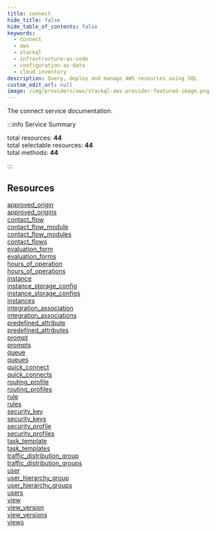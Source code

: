 ```yaml
---
title: connect
hide_title: false
hide_table_of_contents: false
keywords:
  - connect
  - aws
  - stackql
  - infrastructure-as-code
  - configuration-as-data
  - cloud inventory
description: Query, deploy and manage AWS resources using SQL
custom_edit_url: null
image: /img/providers/aws/stackql-aws-provider-featured-image.png
---
```


The connect service documentation.

:::info Service Summary

<div class="row">
<div class="providerDocColumn">
<span>total resources:&nbsp;<b>44</b></span><br />
<span>total selectable resources:&nbsp;<b>44</b></span><br />
<span>total methods:&nbsp;<b>44</b></span><br />
</div>
</div>

:::

## Resources
<div class="row">
<div class="providerDocColumn">
<a href="/providers/aws/connect/approved_origin/">approved_origin</a><br />
<a href="/providers/aws/connect/approved_origins/">approved_origins</a><br />
<a href="/providers/aws/connect/contact_flow/">contact_flow</a><br />
<a href="/providers/aws/connect/contact_flow_module/">contact_flow_module</a><br />
<a href="/providers/aws/connect/contact_flow_modules/">contact_flow_modules</a><br />
<a href="/providers/aws/connect/contact_flows/">contact_flows</a><br />
<a href="/providers/aws/connect/evaluation_form/">evaluation_form</a><br />
<a href="/providers/aws/connect/evaluation_forms/">evaluation_forms</a><br />
<a href="/providers/aws/connect/hours_of_operation/">hours_of_operation</a><br />
<a href="/providers/aws/connect/hours_of_operations/">hours_of_operations</a><br />
<a href="/providers/aws/connect/instance/">instance</a><br />
<a href="/providers/aws/connect/instance_storage_config/">instance_storage_config</a><br />
<a href="/providers/aws/connect/instance_storage_configs/">instance_storage_configs</a><br />
<a href="/providers/aws/connect/instances/">instances</a><br />
<a href="/providers/aws/connect/integration_association/">integration_association</a><br />
<a href="/providers/aws/connect/integration_associations/">integration_associations</a><br />
<a href="/providers/aws/connect/predefined_attribute/">predefined_attribute</a><br />
<a href="/providers/aws/connect/predefined_attributes/">predefined_attributes</a><br />
<a href="/providers/aws/connect/prompt/">prompt</a><br />
<a href="/providers/aws/connect/prompts/">prompts</a><br />
<a href="/providers/aws/connect/queue/">queue</a><br />
<a href="/providers/aws/connect/queues/">queues</a>
</div>
<div class="providerDocColumn">
<a href="/providers/aws/connect/quick_connect/">quick_connect</a><br />
<a href="/providers/aws/connect/quick_connects/">quick_connects</a><br />
<a href="/providers/aws/connect/routing_profile/">routing_profile</a><br />
<a href="/providers/aws/connect/routing_profiles/">routing_profiles</a><br />
<a href="/providers/aws/connect/rule/">rule</a><br />
<a href="/providers/aws/connect/rules/">rules</a><br />
<a href="/providers/aws/connect/security_key/">security_key</a><br />
<a href="/providers/aws/connect/security_keys/">security_keys</a><br />
<a href="/providers/aws/connect/security_profile/">security_profile</a><br />
<a href="/providers/aws/connect/security_profiles/">security_profiles</a><br />
<a href="/providers/aws/connect/task_template/">task_template</a><br />
<a href="/providers/aws/connect/task_templates/">task_templates</a><br />
<a href="/providers/aws/connect/traffic_distribution_group/">traffic_distribution_group</a><br />
<a href="/providers/aws/connect/traffic_distribution_groups/">traffic_distribution_groups</a><br />
<a href="/providers/aws/connect/user/">user</a><br />
<a href="/providers/aws/connect/user_hierarchy_group/">user_hierarchy_group</a><br />
<a href="/providers/aws/connect/user_hierarchy_groups/">user_hierarchy_groups</a><br />
<a href="/providers/aws/connect/users/">users</a><br />
<a href="/providers/aws/connect/view/">view</a><br />
<a href="/providers/aws/connect/view_version/">view_version</a><br />
<a href="/providers/aws/connect/view_versions/">view_versions</a><br />
<a href="/providers/aws/connect/views/">views</a>
</div>
</div>